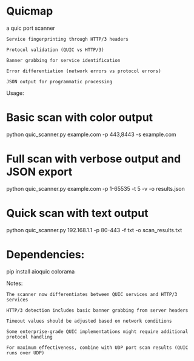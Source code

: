 # Quicmap
a quic port scanner

    Service fingerprinting through HTTP/3 headers

    Protocol validation (QUIC vs HTTP/3)

    Banner grabbing for service identification

    Error differentiation (network errors vs protocol errors)

    JSON output for programmatic processing

Usage:
# Basic scan with color output
python quic_scanner.py example.com -p 443,8443 -s example.com

# Full scan with verbose output and JSON export
python quic_scanner.py example.com -p 1-65535 -t 5 -v -o results.json

# Quick scan with text output
python quic_scanner.py 192.168.1.1 -p 80-443 -f txt -o scan_results.txt

# Dependencies:

pip install aioquic colorama

Notes:

    The scanner now differentiates between QUIC services and HTTP/3 services

    HTTP/3 detection includes basic banner grabbing from server headers

    Timeout values should be adjusted based on network conditions

    Some enterprise-grade QUIC implementations might require additional protocol handling

    For maximum effectiveness, combine with UDP port scan results (QUIC runs over UDP)

